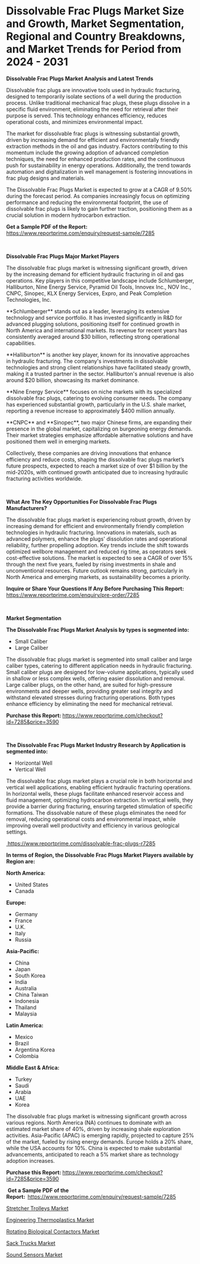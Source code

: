 <p><h1>Dissolvable Frac Plugs Market Size and Growth, Market Segmentation, Regional and Country Breakdowns, and Market Trends for Period from 2024 -  2031</h1></p><p><strong>Dissolvable Frac Plugs Market Analysis and Latest Trends</strong></p>
<p><p>Dissolvable frac plugs are innovative tools used in hydraulic fracturing, designed to temporarily isolate sections of a well during the production process. Unlike traditional mechanical frac plugs, these plugs dissolve in a specific fluid environment, eliminating the need for retrieval after their purpose is served. This technology enhances efficiency, reduces operational costs, and minimizes environmental impact.</p><p>The market for dissolvable frac plugs is witnessing substantial growth, driven by increasing demand for efficient and environmentally friendly extraction methods in the oil and gas industry. Factors contributing to this momentum include the growing adoption of advanced completion techniques, the need for enhanced production rates, and the continuous push for sustainability in energy operations. Additionally, the trend towards automation and digitalization in well management is fostering innovations in frac plug designs and materials.</p><p>The Dissolvable Frac Plugs Market is expected to grow at a CAGR of 9.50% during the forecast period. As companies increasingly focus on optimizing performance and reducing the environmental footprint, the use of dissolvable frac plugs is likely to gain further traction, positioning them as a crucial solution in modern hydrocarbon extraction.</p></p>
<p><strong>Get a Sample PDF of the Report:&nbsp;</strong> <a href="https://www.reportprime.com/enquiry/request-sample/7285">https://www.reportprime.com/enquiry/request-sample/7285</a></p>
<p>&nbsp;</p>
<p><strong>Dissolvable Frac Plugs Major Market Players</strong></p>
<p><p>The dissolvable frac plugs market is witnessing significant growth, driven by the increasing demand for efficient hydraulic fracturing in oil and gas operations. Key players in this competitive landscape include Schlumberger, Halliburton, Nine Energy Service, Pyramid Oil Tools, Innovex Inc., NOV Inc., CNPC, Sinopec, KLX Energy Services, Expro, and Peak Completion Technologies, Inc.</p><p>**Schlumberger** stands out as a leader, leveraging its extensive technology and service portfolio. It has invested significantly in R&D for advanced plugging solutions, positioning itself for continued growth in North America and international markets. Its revenue for recent years has consistently averaged around $30 billion, reflecting strong operational capabilities.</p><p>**Halliburton** is another key player, known for its innovative approaches in hydraulic fracturing. The company's investments in dissolvable technologies and strong client relationships have facilitated steady growth, making it a trusted partner in the sector. Halliburton's annual revenue is also around $20 billion, showcasing its market dominance.</p><p>**Nine Energy Service** focuses on niche markets with its specialized dissolvable frac plugs, catering to evolving consumer needs. The company has experienced substantial growth, particularly in the U.S. shale market, reporting a revenue increase to approximately $400 million annually.</p><p>**CNPC** and **Sinopec**, two major Chinese firms, are expanding their presence in the global market, capitalizing on burgeoning energy demands. Their market strategies emphasize affordable alternative solutions and have positioned them well in emerging markets.</p><p>Collectively, these companies are driving innovations that enhance efficiency and reduce costs, shaping the dissolvable frac plugs market’s future prospects, expected to reach a market size of over $1 billion by the mid-2020s, with continued growth anticipated due to increasing hydraulic fracturing activities worldwide.</p></p>
<p>&nbsp;</p>
<p><strong>What Are The Key Opportunities For Dissolvable Frac Plugs Manufacturers?</strong></p>
<p><p>The dissolvable frac plugs market is experiencing robust growth, driven by increasing demand for efficient and environmentally friendly completion technologies in hydraulic fracturing. Innovations in materials, such as advanced polymers, enhance the plugs' dissolution rates and operational reliability, further propelling adoption. Key trends include the shift towards optimized wellbore management and reduced rig time, as operators seek cost-effective solutions. The market is expected to see a CAGR of over 15% through the next five years, fueled by rising investments in shale and unconventional resources. Future outlook remains strong, particularly in North America and emerging markets, as sustainability becomes a priority.</p></p>
<p><strong>Inquire or Share Your Questions If Any Before Purchasing This Report:</strong> <a href="https://www.reportprime.com/enquiry/pre-order/7285">https://www.reportprime.com/enquiry/pre-order/7285</a></p>
<p>&nbsp;</p>
<p><strong>Market Segmentation</strong></p>
<p><strong>The Dissolvable Frac Plugs Market Analysis by types is segmented into:</strong></p>
<p><ul><li>Small Caliber</li><li>Large Caliber</li></ul></p>
<p><p>The dissolvable frac plugs market is segmented into small caliber and large caliber types, catering to different application needs in hydraulic fracturing. Small caliber plugs are designed for low-volume applications, typically used in shallow or less complex wells, offering easier dissolution and removal. Large caliber plugs, on the other hand, are suited for high-pressure environments and deeper wells, providing greater seal integrity and withstand elevated stresses during fracturing operations. Both types enhance efficiency by eliminating the need for mechanical retrieval.</p></p>
<p><strong>Purchase this Report:&nbsp;</strong><a href="https://www.reportprime.com/checkout?id=7285&price=3590">https://www.reportprime.com/checkout?id=7285&price=3590</a></p>
<p>&nbsp;</p>
<p><strong>The Dissolvable Frac Plugs Market Industry Research by Application is segmented into:</strong></p>
<p><ul><li>Horizontal Well</li><li>Vertical Well</li></ul></p>
<p><p>The dissolvable frac plugs market plays a crucial role in both horizontal and vertical well applications, enabling efficient hydraulic fracturing operations. In horizontal wells, these plugs facilitate enhanced reservoir access and fluid management, optimizing hydrocarbon extraction. In vertical wells, they provide a barrier during fracturing, ensuring targeted stimulation of specific formations. The dissolvable nature of these plugs eliminates the need for removal, reducing operational costs and environmental impact, while improving overall well productivity and efficiency in various geological settings.</p></p>
<p><a href="https://www.reportprime.com/dissolvable-frac-plugs-r7285">&nbsp;https://www.reportprime.com/dissolvable-frac-plugs-r7285</a></p>
<p><strong>In terms of Region, the Dissolvable Frac Plugs Market Players available by Region are:</strong></p>
<p>
    <p> <strong> North America: </strong>
        <ul>
            <li>United States</li>
            <li>Canada</li>
        </ul>
        </p> 
    <p> <strong> Europe: </strong>
        <ul>
            <li>Germany</li>
            <li>France</li>
            <li>U.K.</li>
            <li>Italy</li>
            <li>Russia</li>
        </ul>
        </p> 
    <p> <strong> Asia-Pacific: </strong>
        <ul>
            <li>China</li>
            <li>Japan</li>
            <li>South Korea</li>
            <li>India</li>
            <li>Australia</li>
            <li>China Taiwan</li>
            <li>Indonesia</li>
            <li>Thailand</li>
            <li>Malaysia</li>
        </ul>
        </p> 
    <p> <strong> Latin America: </strong>
        <ul>
            <li>Mexico</li>
            <li>Brazil</li>
            <li>Argentina Korea</li>
            <li>Colombia</li>
        </ul>
        </p> 
    <p> <strong> Middle East & Africa: </strong>
        <ul>
            <li>Turkey</li>
            <li>Saudi</li>
            <li>Arabia</li>
            <li>UAE</li>
            <li>Korea</li>
        </ul>
    </p>
    </p>
<p><p>The dissolvable frac plugs market is witnessing significant growth across various regions. North America (NA) continues to dominate with an estimated market share of 40%, driven by increasing shale exploration activities. Asia-Pacific (APAC) is emerging rapidly, projected to capture 25% of the market, fueled by rising energy demands. Europe holds a 20% share, while the USA accounts for 10%. China is expected to make substantial advancements, anticipated to reach a 5% market share as technology adoption increases.</p></p>
<p><strong>Purchase this Report: </strong><a href="https://www.reportprime.com/checkout?id=7285&price=3590">https://www.reportprime.com/checkout?id=7285&price=3590</a></p>
<p>&nbsp;<strong>Get a Sample PDF of the Report:&nbsp;&nbsp;</strong><a href="https://www.reportprime.com/enquiry/request-sample/7285">https://www.reportprime.com/enquiry/request-sample/7285</a></p>
<p><strong></strong></p>
<p><p><a href="https://medium.com/@carol.alsopr44536/global-stretcher-trolleys-market-analysis-trends-forecasts-and-growth-opportunities-2024-2031-a55d64efa934">Stretcher Trolleys Market</a></p><p><a href="https://www.linkedin.com/pulse/engineering-thermoplastics-market-share-size-trends-industry-poi2f?trackingId=3P88ixX7RAKAYJRKWbz0LQ%3D%3D">Engineering Thermoplastics Market</a></p><p><a href="https://issuu.com/reportprime-2/docs/rotating-biological-contactors-mark_031ca171b3954f">Rotating Biological Contactors Market</a></p><p><a href="https://issuu.com/reportprime-2/docs/sack-trucks-market-size-2030.pptx_ef5ee4ca1dd865">Sack Trucks Market</a></p><p><a href="https://www.linkedin.com/pulse/sound-sensors-market-global-regional-analysis-focus-region-e7xce?trackingId=vmDy8NbDTtGDvpVU8vqaoQ%3D%3D">Sound Sensors Market</a></p></p>